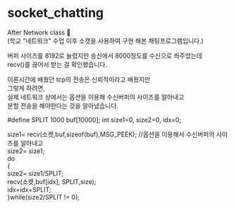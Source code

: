 # socket_chatting
After Network class 👑  
(학교 "네트워크" 수업 이후 소캣을 사용하여 구현 해본 채팅프로그램입니다.)  

버퍼 사이즈를 8192로 늘렸지만 송신에서 8000정도를 수신으로 쏴주었는데  
recv()를 끊어서 받는 걸 확인했습니다.  

이론시간에 배웠던 tcp의 전송은 신뢰적이라고 배웠지만   
그렇게 하려면,  
실제 네트워크 상에서는 옵션을 이용해 수신버퍼의 사이즈를 알아내고  
분할 전송을 해야한다는 것을 알아냈습니다.  

<Algorithm>  
#define SPLIT 1000  
buf[10000];  
int size1=0, size2=0, idx=0;  

size1= recv(소켓,buf,sizeof(buf),MSG_PEEK); //옵션을 이용해서 수신버퍼의 사이즈를 알아내고   
size2= size1;  
do  
{  
    size2= size1/SPLIT;  
    recv(소켓,buf[idx], SPLIT,size);  
    idx=idx+SPLIT;      
}while(size2/SPLIT != 0);  
